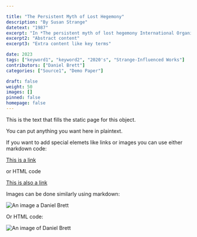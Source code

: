 ```yaml
---

title: "The Persistent Myth of Lost Hegemony"
description: "By Susan Strange"
datetext: "1987"
excerpt: "In *The persistent myth of lost hegemony International Organization"
excerpt2: "Abstract content"
excerpt3: "Extra content like key terms"

date: 2023
tags: ["keyword1", "keyword2", "2020's", "Strange-Influenced Works"]
contributors: ["Daniel Brett"]
categories: ["Source1", "Demo Paper"]

draft: false
weight: 50
images: []
pinned: false
homepage: false
---
```


This is the text that fills the static page for this object.  

You can put anything you want here in plaintext.

If you want to add special elemets like links or images you can use either markdown code:

[This is a link](http://www.google.ca)

or HTML code

<a href="http://www.google.ca">This is also a link</a> 

Images can be done similarly using markdown:

![An image a Daniel Brett](https://raw.githubusercontent.com/DanielBrett/Intro-To-Git-Hub-March-1/main/Daniel_Headshot_Library_Reduced.jpg)

Or HTML code:

<img src="https://raw.githubusercontent.com/DanielBrett/Intro-To-Git-Hub-March-1/main/Daniel_Headshot_Library_Reduced.jpg" alt="An image of Daniel Brett">
